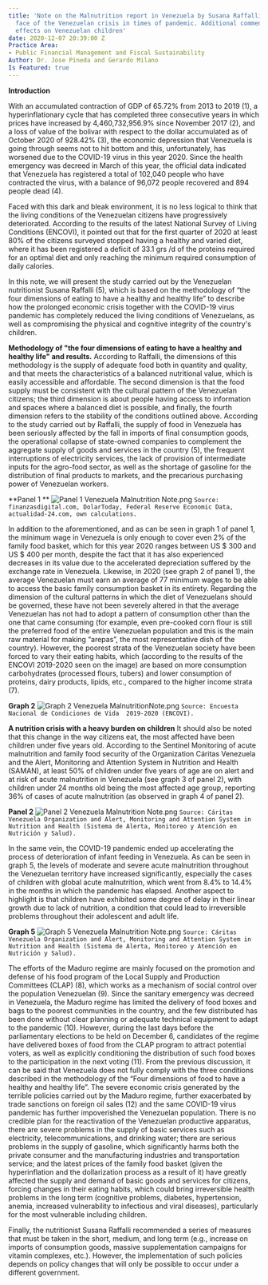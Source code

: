 ```yaml
---
title: 'Note on the Malnutrition report in Venezuela by Susana Raffalli: The hidden
  face of the Venezuelan crisis in times of pandemic. Additional comments on the particular
  effects on Venezuelan children'
date: 2020-12-07 20:39:00 Z
Practice Area:
- Public Financial Management and Fiscal Sustainability
Author: Dr. Jose Pineda and Gerardo Milano
Is Featured: true
---
```


**Introduction**

With an accumulated contraction of GDP of 65.72% from 2013 to 2019 (1), a hyperinflationary cycle that has completed three consecutive years in which prices have increased by 4,460,732,956.9% since November 2017 (2), and a loss of value of the bolivar with respect to the dollar accumulated as of October 2020 of 928.42% (3), the economic depression that Venezuela is going through seems not to hit bottom and this, unfortunately, has worsened due to the COVID-19 virus in this year 2020. Since the health emergency was decreed in March of this year, the official data indicated that Venezuela has registered a total of 102,040 people who have contracted the virus, with a balance of 96,072 people recovered and 894 people dead (4).

Faced with this dark and bleak environment, it is no less logical to think that the living conditions of the Venezuelan citizens have progressively deteriorated.  According to the results of the latest National Survey of Living Conditions (ENCOVI), it pointed out that for the first quarter of 2020 at least 80% of the citizens surveyed stopped having a healthy and varied diet, where it has been registered a deficit of 33.1 grs /d of the proteins required for an optimal diet and only reaching the minimum required consumption of daily calories.

In this note, we will present the study carried out by the Venezuelan nutritionist Susana Raffalli (5), which is based on the methodology of “the four dimensions of eating to have a healthy and healthy life” to describe how the prolonged economic crisis together with the COVID-19 virus pandemic has completely reduced the living conditions of Venezuelans, as well as compromising the physical and cognitive integrity of the country's children.


**Methodology of "the four dimensions of eating to have a healthy and healthy life" and results.**
According to Raffalli, the dimensions of this methodology is the supply of adequate food both in quantity and quality, and that meets the characteristics of a balanced nutritional value, which is easily accessible and affordable. The second dimension is that the food supply must be consistent with the cultural pattern of the Venezuelan citizens; the third dimension is about people having access to information and spaces where a balanced diet is possible, and finally, the fourth dimension refers to the stability of the conditions outlined above.
According to the study carried out by Raffalli, the supply of food in Venezuela has been seriously affected by the fall in imports of final consumption goods, the operational collapse of state-owned companies to complement the aggregate supply of goods and services in the country (5), the frequent interruptions of electricity services, the lack of provision of intermediate inputs for the agro-food sector, as well as the shortage of gasoline for the distribution of final products to markets, and the precarious purchasing power of Venezuelan workers.

**Panel 1 **
![Panel 1 Venezuela Malnutrition Note.png](/uploads/Panel%201%20Venezuela%20Malnutrition%20Note.png)
`Source: finanzasdigital.com, DolarToday, Federal Reserve Economic Data, actualidad-24.com, own calculations.`


In addition to the aforementioned, and as can be seen in graph 1 of panel 1, the minimum wage in Venezuela is only enough to cover even 2% of the family food basket, which for this year 2020 ranges between US $ 300 and US $ 400 per month, despite the fact that it has also experienced decreases in its value due to the accelerated depreciation suffered by the exchange rate in Venezuela.  Likewise, in 2020 (see graph 2 of panel 1), the average Venezuelan must earn an average of 77 minimum wages to be able to access the basic family consumption basket in its entirety.
Regarding the dimension of the cultural patterns in which the diet of Venezuelans should be governed, these have not been severely altered in that the average Venezuelan has not had to adopt a pattern of consumption other than the one that came consuming (for example, even pre-cooked corn flour is still the preferred food of the entire Venezuelan population and this is the main raw material for making “arepas”, the most representative dish of the country). However, the poorest strata of the Venezuelan society have been forced to vary their eating habits, which (according to the results of the ENCOVI 2019-2020 seen on the image) are based on more consumption carbohydrates (processed flours, tubers) and lower consumption of proteins, dairy products, lipids, etc., compared to the higher income strata (7).

**Graph 2**
![Graph 2 Venezuela MalnutritionNote.png](/uploads/Graph%202%20Venezuela%20MalnutritionNote.png)
`Source: Encuesta Nacional de Condiciones de Vida  2019-2020 (ENCOVI).
`

**A nutrition crisis with a heavy burden on children**
It should also be noted that this change in the way citizens eat, the most affected have been children under five years old. According to the Sentinel Monitoring of acute malnutrition and family food security of the Organization Cáritas Venezuela and the Alert, Monitoring and Attention System in Nutrition and Health (SAMAN), at least 50% of children under five years of age are on alert and at risk of acute malnutrition in Venezuela (see graph 3 of panel 2), with children under 24 months old being the most affected age group, reporting 36% of cases of acute malnutrition (as observed in graph 4 of panel 2).

**Panel 2**
![Panel 2 Venezuela Malnutrition Note.png](/uploads/Panel%202%20Venezuela%20Malnutrition%20Note.png)
`Source: Cáritas Venezuela Organization and Alert, Monitoring and Attention System in Nutrition and Health (Sistema de Alerta, Monitoreo y Atención en Nutrición y Salud).`


In the same vein, the COVID-19 pandemic ended up accelerating the process of deterioration of infant feeding in Venezuela. As can be seen in graph 5, the levels of moderate and severe acute malnutrition throughout the Venezuelan territory have increased significantly, especially the cases of children with global acute malnutrition, which went from 8.4% to 14.4% in the months in which the pandemic has elapsed. Another aspect to highlight is that children have exhibited some degree of delay in their linear growth due to lack of nutrition, a condition that could lead to irreversible problems throughout their adolescent and adult life.

**Graph 5**
![Graph 5 Venezuela Malnutrition Note.png](/uploads/Graph%205%20Venezuela%20Malnutrition%20Note.png)
`Source: Cáritas Venezuela Organization and Alert, Monitoring and Attention System in Nutrition and Health (Sistema de Alerta, Monitoreo y Atención en Nutrición y Salud).`

The efforts of the Maduro regime are mainly focused on the promotion and defense of his food program of the Local Supply and Production Committees (CLAP) (8), which works as a mechanism of social control over the population Venezuelan (9). Since the sanitary emergency was decreed in Venezuela, the Maduro regime has limited the delivery of food boxes and bags to the poorest communities in the country, and the few distributed has been done without clear planning or adequate technical equipment to adapt to the pandemic (10). However, during the last days before the parliamentary elections to be held on December 6, candidates of the regime have delivered boxes of food from the CLAP program to attract potential voters, as well as explicitly conditioning the distribution of such food boxes to the participation in the next voting (11).
From the previous discussion, it can be said that Venezuela does not fully comply with the three conditions described in the methodology of the “Four dimensions of food to have a healthy and healthy life”. The severe economic crisis generated by the terrible policies carried out by the Maduro regime, further exacerbated by trade sanctions on foreign oil sales (12) and the same COVID-19 virus pandemic has further impoverished the Venezuelan population. There is no credible plan for the reactivation of the Venezuelan productive apparatus, there are severe problems in the supply of basic services such as electricity, telecommunications, and drinking water; there are serious problems in the supply of gasoline, which significantly harms both the private consumer and the manufacturing industries and transportation service; and the latest prices of the family food basket (given the hyperinflation and the dollarization process as a result of it) have greatly affected the supply and demand of basic goods and services for citizens, forcing changes in their eating habits, which could bring irreversible health problems in the long term (cognitive problems, diabetes, hypertension, anemia, increased vulnerability to infectious and viral diseases), particularly for the most vulnerable including children.

Finally, the nutritionist Susana Raffalli recommended a series of measures that must be taken in the short, medium, and long term (e.g., increase on imports of consumption goods, massive supplementation campaigns for vitamin complexes, etc.). However, the implementation of such policies depends on policy changes that will only be possible to occur under a different government.


